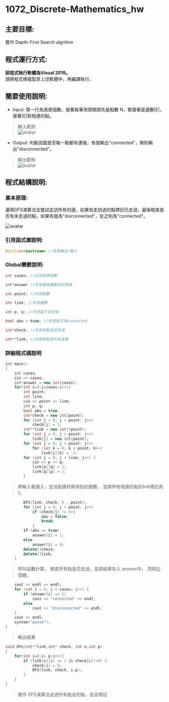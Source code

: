 # 1072_Discrete-Mathematics_hw 
## 主要目標:   
實作 Depth-First Search algrithm 

## 程式運行方式:   

**該程式執行軟體為Visual 2019。**   
請將程式碼複製至上述軟體中，再編譯執行。     

## 簡要使用說明:  
- Input: 第一行為測資個數，接著每筆測資開頭先是點數 N，緊接著是邊數|E|，接著|E|對相連的點。
> 輸入範例  
![avatar](https://upload.cc/i1/2020/10/20/8tFcPI.jpg)

- Output: 判斷該圖是否每一點都有連接，有就輸出"connected"，無則輸出"disconnected"。  
> 輸出範例  
![avatar](https://upload.cc/i1/2020/10/20/Lem4wx.jpg)  

## 程式結構說明:  

### 基本原理:  
運用DFS演算法去嘗試走訪所有的邊，如果有走訪過的點標記已走過，最後檢查是否有未走過的點，如果有就為"disconnected"，反之則為"connected"。

![avatar](https://upload.cc/i1/2020/05/21/l6H1Bb.jpg
)
### 引用函式庫說明:
```cpp
#include<iostream> //負責輸出/輸入
```

### Global變數說明:
```cpp
int cases; //存放測資個數 
```
```cpp
int*answer //存放最後要輸出的答案  
```
```cpp
int point; //存放點數
```
```cpp
int line; //存放邊數
```
```cpp
int p, q; //存放當下走的點
```
```cpp
bool abu = true; //存放是否為connected
```
```cpp
int*check; //存放該點是否走過
```
```cpp
int**link; //存放該點是否有連接
```
### 詳細程式碼說明

```cpp
int main()
{
	int cases;
	cin >> cases;
	int*answer = new int[cases];
	for(int i=0;i<cases;i++){		
		int point;
		int line;
		cin >> point >> line;
		int p, q;
		bool abu = true;
		int*check = new int[point];
		for (int j = 0; j < point; j++)
			check[j] = 1;
		int**link = new int*[point];
		for (int j = 0; j < point; j++) 
			link[j] = new int[point];
		for (int j = 0; j < point; j++)
			for (int k = 0; k < point; k++)
				link[j][k] = -1;
		for (int j = 0; j < line; j++) {
			cin >> p >> q;
			link[p][q] = 1;
			link[q][p] = 1;
		}
```
> 將輸入都讀入，並且創建好將用到的變數，
> 並將所有相連的點的link標記為1。
```cpp
		DFS(link, check, 0 , point);
		for (int j = 0; j < point; j++) 
			if (check[j] != 0){
				abu = false;
				break;
			}
		if (abu == true)
			answer[i] = 1;
		else
			answer[i] = 0;	
		delete[]check;
		delete[]link;
	}
```
> 呼叫函數計算，
> 檢查所有點是否走過，並將結果存入 answer中，
> 清除記憶體。
```cpp
	cout << endl << endl;
	for (int i = 0; i < cases; i++) {
		if (answer[i] == 1)
			cout << "connected" << endl;
		else
			cout << "disconnected" << endl;
	}
	cout << endl;
	system("pause");
}
```
> 輸出結果
```cpp
void DFS(int**link,int* check, int n,int p)
{
	for(int i=0;i< p;i++){
		if (link[n][i] == 1 && check[i]!=0) {
			check[i] = 0;
			DFS(link, check, i,p);	
		}
	}
}
```
> 實作 DFS演算法走過所有能走的點，並且標記
